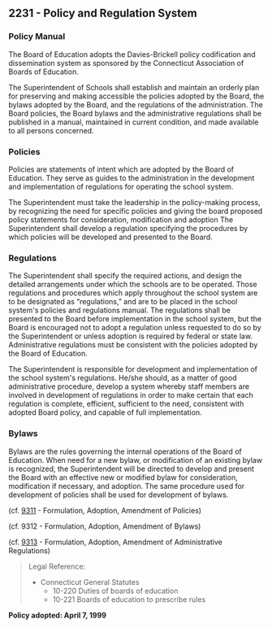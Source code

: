 ## 2231 - Policy and Regulation System

### Policy Manual

The Board of Education adopts the Davies-Brickell policy codification and dissemination system as sponsored by the Connecticut Association of Boards of Education.

The Superintendent of Schools shall establish and maintain an orderly plan for preserving and making accessible the policies adopted by the Board, the bylaws adopted by the Board, and the regulations of the administration.  The Board policies, the Board bylaws and the administrative regulations shall be published in a manual, maintained in current condition, and made available to all persons concerned.

### Policies

Policies are statements of intent which are adopted by the Board of Education.  They serve as guides to the administration in the development and implementation of regulations for operating the school system.

The Superintendent must take the leadership in the policy-making process, by recognizing the need for specific policies and giving the board proposed policy statements for consideration, modification and adoption  The Superintendent shall develop a regulation specifying the procedures by which policies will be developed and presented to the Board.

### Regulations

The Superintendent shall specify the required actions, and design the detailed arrangements under which the schools are to be operated.  Those regulations and procedures which apply throughout the school system are to be designated as “regulations,” and are to be placed in the school system's policies and regulations manual.  The regulations shall be presented to the Board before implementation in the school system, but the Board is encouraged not to adopt a regulation unless requested to do so by the Superintendent or unless adoption is required by federal or state law.  Administrative regulations must be consistent with the policies adopted by the Board of Education.

The Superintendent is responsible for development and implementation of the school system's regulations.  He\/she should, as a matter of good administrative procedure, develop a system whereby staff members are involved in development of regulations in order to make certain that each regulation is complete, efficient, sufficient to the need, consistent with adopted Board policy, and capable of full implementation.

### Bylaws

Bylaws are the rules governing the internal operations of the Board of Education.  When need for a new bylaw, or modification of an existing bylaw is recognized, the Superintendent will be directed to develop and present the Board with an effective new or modified bylaw for consideration, modification if necessary, and adoption.  The same procedure used for development of policies shall be used for development of bylaws.

\(cf. [9311](/policies/9000/9311.md) - Formulation, Adoption, Amendment of Policies\)

\(cf. 9312 - Formulation, Adoption, Amendment of Bylaws\)

\(cf. [9313](/policies/9000/9313.md) - Formulation, Adoption, Amendment of Administrative Regulations\)

> Legal Reference:
> 
> * Connecticut General Statutes
>   * 10-220 Duties of boards of education
>   * 10-221 Boards of education to prescribe rules

**Policy adopted:  April 7, 1999**

